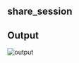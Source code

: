 ## share_session

## Output

![output](https://res.cloudinary.com/silverbirder/image/upload/v1551707379/share-session/share-session.png)

